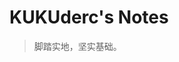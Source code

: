 <!-- <img src="https://cdn.jsdelivr.net/gh/hacker-c/Picture-Bed@main/avatar.jpg" alt="logo" style="zoom: 12%;" /> -->


# KUKUderc's Notes

> 脚踏实地，坚实基础。

